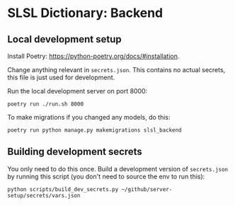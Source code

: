 # SLSL Dictionary: Backend

## Local development setup

Install Poetry: https://python-poetry.org/docs/#installation.

Change anything relevant in `secrets.json`. This contains no actual secrets, this file is just used for development.

Run the local development server on port 8000:
```
poetry run ./run.sh 8000
```

To make migrations if you changed any models, do this:
```
poetry run python manage.py makemigrations slsl_backend
```

## Building development secrets
You only need to do this once. Build a development version of `secrets.json` by running this script (you don't need to source the env to run this):
```
python scripts/build_dev_secrets.py ~/github/server-setup/secrets/vars.json
```
